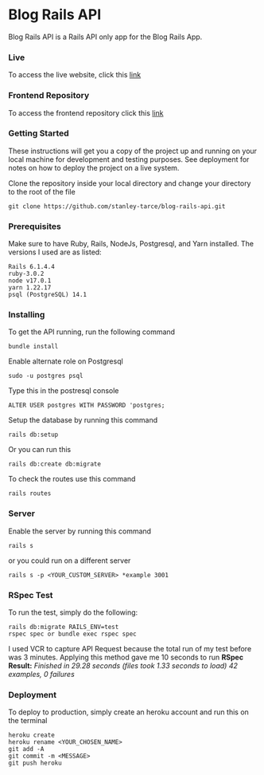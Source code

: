



# Blog Rails API

Blog Rails API is a Rails API only app for the Blog Rails App.
### Live 
To access the live website, click this [link](https://blog-api-stan.herokuapp.com/) 

### Frontend Repository
To access the frontend repository click this [link](https://github.com/stanley-tarce/blog-react-api) 

### Getting Started
These instructions will get you a copy of the project up and running on your local machine for development and testing purposes. See deployment for notes on how to deploy the project on a live system.

Clone the repository inside your local directory and change your directory to the root of the file

```
git clone https://github.com/stanley-tarce/blog-rails-api.git
```

### Prerequisites
Make sure to have Ruby, Rails, NodeJs, Postgresql, and Yarn installed. The versions I used are as listed: 

    Rails 6.1.4.4
    ruby-3.0.2
    node v17.0.1
    yarn 1.22.17
    psql (PostgreSQL) 14.1 
  ### Installing
To get the API running, run the following command  

    bundle install 
Enable alternate role on Postgresql

    sudo -u postgres psql 
 Type this in the postresql console
 

    ALTER USER postgres WITH PASSWORD 'postgres;
    

Setup the database by running this command

    rails db:setup

Or you can run this

    rails db:create db:migrate 

 To check the routes use this command
 

    rails routes 
### Server 
Enable the server by running this command 

    rails s 
or you could run on a different server  

    rails s -p <YOUR_CUSTOM_SERVER> *example 3001

### RSpec Test
To run the test, simply do the following: 

    rails db:migrate RAILS_ENV=test
    rspec spec or bundle exec rspec spec
I used VCR to capture API Request because the total run of my test before was 3 minutes. Applying this method gave me 10 seconds to run 
**RSpec Result:**
 *Finished in 29.28 seconds (files took 1.33 seconds to load)
42 examples, 0 failures*
### Deployment
To deploy to production, simply create an heroku account and run this on the terminal 

    heroku create
    heroku rename <YOUR_CHOSEN_NAME>
    git add -A 
    git commit -m <MESSAGE>
    git push heroku 
